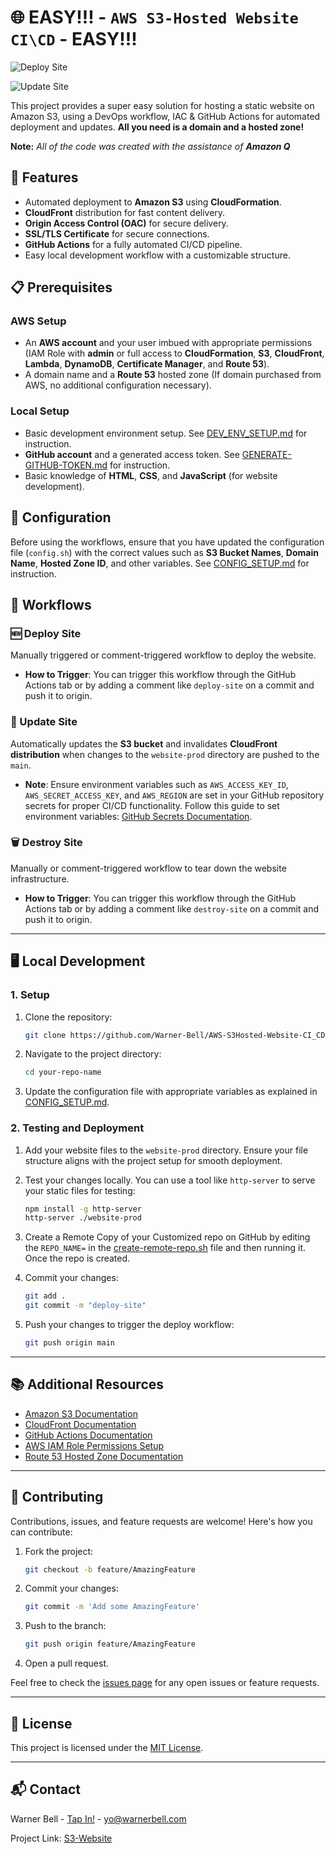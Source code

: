 # 🌐 EASY!!! - `AWS S3-Hosted Website CI\CD` - EASY!!!

![Deploy Site](https://github.com/Warner-Bell/AWS-S3Hosted-Website-CI_CD/actions/workflows/deploy.yml/badge.svg)

![Update Site](https://github.com/Warner-Bell/AWS-S3Hosted-Website-CI_CD/actions/workflows/update.yml/badge.svg)

This project provides a super easy solution for hosting a static website on Amazon S3, using a DevOps workflow, IAC & GitHub Actions for automated deployment and updates. **All you need is a domain and a hosted zone!**

**Note:** *All of the code was created with the assistance of **Amazon Q***

## 🚀 Features

- Automated deployment to **Amazon S3** using **CloudFormation**.
- **CloudFront** distribution for fast content delivery.
- **Origin Access Control (OAC)** for secure delivery.
- **SSL/TLS Certificate** for secure connections.
- **GitHub Actions** for a fully automated CI/CD pipeline.
- Easy local development workflow with a customizable structure.

## 📋 Prerequisites

### AWS Setup
- An **AWS account** and your user imbued with appropriate permissions (IAM Role with **admin** or full access to **CloudFormation**, **S3**, **CloudFront**, **Lambda**, **DynamoDB**, **Certificate Manager**, and **Route 53**).
- A domain name and a **Route 53** hosted zone (If domain purchased from AWS, no additional configuration necessary).
  
### Local Setup
- Basic development environment setup. See [DEV_ENV_SETUP.md](https://github.com/Warner-Bell/AWS-S3Hosted-Website-CI_CD/blob/d2a553a7f9f4d547491e3b45b0b4778c2d1a9114/DEV_ENV_SETUP.md) for instruction.
- **GitHub account** and a generated access token. See [GENERATE-GITHUB-TOKEN.md](https://github.com/Warner-Bell/AWS-S3Hosted-Website-CI_CD/blob/d2a553a7f9f4d547491e3b45b0b4778c2d1a9114/GENERATE-GITHUB-TOKEN.md) for instruction.
- Basic knowledge of **HTML**, **CSS**, and **JavaScript** (for website development).

## 🔧 Configuration

Before using the workflows, ensure that you have updated the configuration file (`config.sh`) with the correct values such as **S3 Bucket Names**, **Domain Name**, **Hosted Zone ID**, and other variables. See [CONFIG_SETUP.md](https://github.com/Warner-Bell/AWS-S3Hosted-Website-CI_CD/blob/f070c8c586f654f576928a14680486e3005c005b/CONFIG_SETUP.md) for instruction.

## 🔄 Workflows

### 🆕 Deploy Site
Manually triggered or comment-triggered workflow to deploy the website.

- **How to Trigger**: You can trigger this workflow through the GitHub Actions tab or by adding a comment like `deploy-site` on a commit and push it to origin.

### 🔄 Update Site
Automatically updates the **S3 bucket** and invalidates **CloudFront distribution** when changes to the `website-prod` directory are pushed to the `main`.

- **Note**: Ensure environment variables such as `AWS_ACCESS_KEY_ID`, `AWS_SECRET_ACCESS_KEY`, and `AWS_REGION` are set in your GitHub repository secrets for proper CI/CD functionality. Follow this guide to set environment variables: [GitHub Secrets Documentation](https://docs.github.com/en/actions/security-guides/encrypted-secrets).

### 🗑️ Destroy Site
Manually or comment-triggered workflow to tear down the website infrastructure.

- **How to Trigger**: You can trigger this workflow through the GitHub Actions tab or by adding a comment like `destroy-site` on a commit and push it to origin.

---

## 🖥️ Local Development

### 1. Setup
1. Clone the repository:

    ```bash
    git clone https://github.com/Warner-Bell/AWS-S3Hosted-Website-CI_CD.git
    ```

2. Navigate to the project directory:

    ```bash
    cd your-repo-name
    ```

3. Update the configuration file with appropriate variables as explained in [CONFIG_SETUP.md](https://github.com/Warner-Bell/AWS-S3Hosted-Website-CI_CD/blob/f070c8c586f654f576928a14680486e3005c005b/CONFIG_SETUP.md).

### 2. Testing and Deployment

1. Add your website files to the `website-prod` directory. Ensure your file structure aligns with the project setup for smooth deployment.

2. Test your changes locally. You can use a tool like `http-server` to serve your static files for testing:

    ```bash
    npm install -g http-server
    http-server ./website-prod
    ```

3. Create a Remote Copy of your Customized repo on GitHub by editing the `REPO_NAME=` in the [create-remote-repo.sh](https://github.com/Warner-Bell/AWS-S3Hosted-Website-CI_CD/blob/966af9c5136f472f4341ea60cd545249307d1344/create-remote-repo.sh) file and then running it. Once the repo is created.

4. Commit your changes:

    ```bash
    git add .
    git commit -m "deploy-site"
    ```

5. Push your changes to trigger the deploy workflow:

    ```bash
    git push origin main
    ```

---

## 📚 Additional Resources

- [Amazon S3 Documentation](https://docs.aws.amazon.com/s3/)
- [CloudFront Documentation](https://docs.aws.amazon.com/cloudfront/)
- [GitHub Actions Documentation](https://docs.github.com/en/actions)
- [AWS IAM Role Permissions Setup](https://docs.aws.amazon.com/IAM/latest/UserGuide/access_policies.html)
- [Route 53 Hosted Zone Documentation](https://docs.aws.amazon.com/Route53/latest/DeveloperGuide/Welcome.html)

---

## 🤝 Contributing

Contributions, issues, and feature requests are welcome! Here's how you can contribute:

1. Fork the project:

    ```bash
    git checkout -b feature/AmazingFeature
    ```

2. Commit your changes:

    ```bash
    git commit -m 'Add some AmazingFeature'
    ```

3. Push to the branch:

    ```bash
    git push origin feature/AmazingFeature
    ```

4. Open a pull request.

Feel free to check the [issues page](TBD) for any open issues or feature requests.

---

## 📝 License

This project is licensed under the [MIT License](TBD).

---

## 📬 Contact

Warner Bell - [Tap In!](https://dot.cards/warnerbell) - yo@warnerbell.com

Project Link: [S3-Website](https://github.com/Warner-Bell/AWS-S3Hosted-Website-CI_CD)
